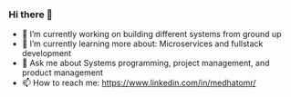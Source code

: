 ### Hi there 👋

<!--
**momr/momr** is a ✨ _special_ ✨ repository because its `README.md` (this file) appears on your GitHub profile.

Here are some ideas to get you started:

- 🔭 I’m currently working on ...
- 🌱 I’m currently learning ...
- 👯 I’m looking to collaborate on ...
- 🤔 I’m looking for help with ...
- 💬 Ask me about ...
- 📫 How to reach me: ...
- 😄 Pronouns: ...
- ⚡ Fun fact: ...
-->

- 🔭 I’m currently working on building different systems from ground up
- 🌱 I’m currently learning more about: Microservices and fullstack development
- 💬 Ask me about Systems programming, project management, and product management
- 📫 How to reach me: https://www.linkedin.com/in/medhatomr/
